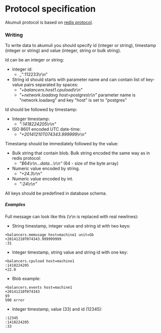 Protocol specification
======================
Akumuli protocol is based on [redis protocol](http://redis.io/topics/protocol).

### Writing
To write data to akumuli you should specify id (integer or string), timestamp (integer or string) and value (integer, string or bulk string).


Id can be an integer or string:
- Integer id:
  + _":112233\r\n"
- String id should starts with parameter name and can contain list of key-value pairs separated by spaces:
  + _"+balancers.host1.cpuload\r\n"_
  + _"+network.loadavg host=postgres\r\n"_ parameter name is "network.loadavg" and key "host" is set to "postgres"

Id should be followed by timestamp:
- Integer timestamp:
  + _":1418224205\r\n"_
- ISO 8601 encoded UTC date-time:
  + _"+20141210T074343.999999\r\n"_

Timestamp should be immediately followed by the value:
- Bulk string that contain blob. Bulk string encoded the same way as in redis protocol:
  + _"$64\r\n...data...\r\n"_ (64 - size of the byte array)
- Numeric value encoded by string.
  + _"+24.3\r\n"_
- Numeric value encoded by int.
  + _":24\r\n"_


All keys should be predefined in database schema.

##### Examples
Full message can look like this (\r\n is replaced with real newlines):
 - String timestamp, integer value and string id with two keys:
```
+balancers.memusage host=machine1 unit=Gb
+20141210T074343.999999999
:31
```
 - Integer timestamp, string value and string id with one key:
```
+balancers.cpuload host=machine1
:1418224205
+22.0
```
 - Blob example:
```
+balancers.events host=machine1
+20141210T074343
$9
500 error
```
- Integer timestamp, value (33) and id (12345):
```
:12345
:1418224205
:33
```